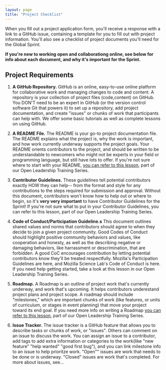 ```yaml
---
layout: page
title: "Project Checklist"
---
```


When you fill out a project application form, you'll receive a response with a link to a GitHub issue, containing a template for you to fill out with project information. You'll also see a checklist of project documents you'll need for the Global Sprint.

**If you're new to working open and collaborationg online, see below for info about each document, and why it's important for the Sprint.**

## Project Requirements
1. **A GitHub Repository.**
GitHub is an online, easy-to-use online platform for collaborative work and managing changes to code and content. A repository is your collection of project files (code,content) on GitHub. You DON'T need to be an expert in GitHub (or the version control software Git that powers it) to set up a repository, add project documentation, and create "issues" or chunks of work that participants can help with. We offer some basic tutorials as well as complete lessons on using GitHub.

2. **A README File.**
The README is your go-to project documentation file. The README explains what the project is, why the work is important, and how work currently underway supports the project goals. Your README orients contributors to the project, and should be written to be understandable to newcomers who might not be experts in your field or programming language, but still have lots to offer. If you're not sure where to start with your README, [you can refer to this lesson](https://mozilla.github.io/open-leadership-training-series/articles/opening-your-project/write-a-great-project-readme/), part of our Open Leadership Training Series.

3. **Contributor Guidelines.**
These guidelines tell potential contributors exactly HOW they can help-- from the format and style for any contributions to  the steps required for submission and approval. Without this document, contributors won't know how to help out or where to begin, so it's **very very important** to have Contributor Guidelines for the Sprint! If you're not sure what to put in your Contributor Guidelines, you can refer to this lesson, part of our Open Leadership Training Series.

4. **Code of Conduct/Participation Guideline.s**
This document outlines shared values and norms that contributors should agree to when they decide to join a given project community. Good Codes of Conduct should highlight positive community behaviors and values, like cooperation and honesty, as well as the describing negative or damaging behaviors, like harrassment or descrimination, that are forbidden. A good CoC encourages contribution by letting potential contributors know they'll be treated respectfully. Mozilla's Participation Guidelines are here, and Mozilla Science Lab's Code of Conduct is here. If you need help getting started, take a look at this lesson in our Open Leadership Training Series.

5. **Roadmap.**
A Roadmap is an outline of project work that's currently underway, and work that's upcoming. It helps contributors underestand project plans and project scope. A roadmap should include "milestones," which are important chunks of work (like features, or units of curriculum, or stages in event planning) that move your project toward its end goal. If you need more info on writing a Roadmap [you can refer to this lesson](https://mozilla.github.io/open-leadership-training-series/articles/opening-your-project/write-a-great-project-readme/), part of our Open Leadership Training Series.

6. **Issue Tracker.**
The issue tracker is a GitHub feature that allows you to describe tasks or chunks of work, or "issues". Others can comment on an issue to discuss the work. You can assign an issue to a contributor, add tags to add extra information or categories to the work(like "new feature" "help wanted" "good first bug"), and you can link milestone info to an issue to help prioritze work. "Open"" issues are work that needs to be done or is underway. "Closed" issues are work that's completed. For more about issues, see...

